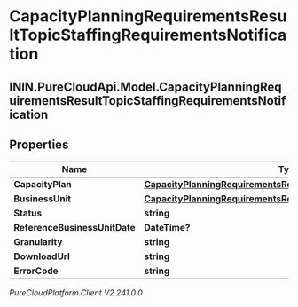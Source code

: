 # CapacityPlanningRequirementsResultTopicStaffingRequirementsNotification

## ININ.PureCloudApi.Model.CapacityPlanningRequirementsResultTopicStaffingRequirementsNotification

## Properties

|Name | Type | Description | Notes|
|------------ | ------------- | ------------- | -------------|
| **CapacityPlan** | [**CapacityPlanningRequirementsResultTopicCapacityPlanReference**](CapacityPlanningRequirementsResultTopicCapacityPlanReference) |  | [optional] |
| **BusinessUnit** | [**CapacityPlanningRequirementsResultTopicBusinessUnit**](CapacityPlanningRequirementsResultTopicBusinessUnit) |  | [optional] |
| **Status** | **string** |  | [optional] |
| **ReferenceBusinessUnitDate** | **DateTime?** |  | [optional] |
| **Granularity** | **string** |  | [optional] |
| **DownloadUrl** | **string** |  | [optional] |
| **ErrorCode** | **string** |  | [optional] |



_PureCloudPlatform.Client.V2 241.0.0_
